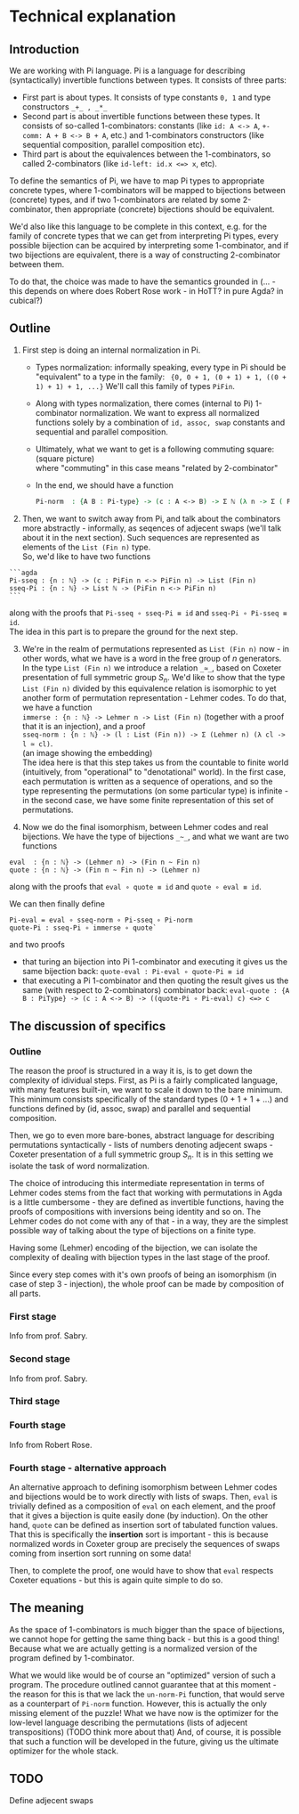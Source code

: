 # Technical explanation

## Introduction

We are working with Pi language. Pi is a language for describing (syntactically) invertible functions between types. It consists of three parts:
  - First part is about types. It consists of type constants `0, 1` and type constructors `_+_ , _*_`
  - Second part is about invertible functions between these types. It consists of so-called 1-combinators: constants (like `id: A <-> A`, `+-comm: A + B <-> B + A`, etc.) and 1-combinators constructors (like sequential composition, parallel composition etc).
  - Third part is about the equivalences between the 1-combinators, so called 2-combinators (like `id-left: id.x <=> x`, etc).

To define the semantics of Pi, we have to map Pi types to appropriate concrete types, where 1-combinators will be mapped to bijections between (concrete) types, and if two 1-combinators are related by some 2-combinator, then appropriate (concrete) bijections should be equivalent.

We'd also like this language to be complete in this context, e.g. for the family of concrete types that we can get from interpreting Pi types, every possible bijection can be acquired by interpreting some 1-combinator, and if two bijections are equivalent, there is a way of constructing 2-combinator between them.

To do that, the choice was made to have the semantics grounded in (... - this depends on where does Robert Rose work - in HoTT? in pure Agda? in cubical?)

## Outline

  1. First step is doing an internal normalization in Pi.
      - Types normalization: informally speaking, every type in Pi should be "equivalent" to a type in the family:
    ` {0, 0 + 1, (0 + 1) + 1, ((0 + 1) + 1) + 1, ...}`
    We'll call this family of types `PiFin`.
      - Along with types normalization, there comes (internal to Pi) 1-combinator normalization. We want to express all normalized functions solely by a combination of `id, assoc, swap` constants and sequential and parallel composition.
      - Ultimately, what we want to get is a following commuting square:  
      (square picture)  
      where "commuting" in this case means "related by 2-combinator"
      - In the end, we should have a function 
      
          ```agda
          Pi-norm  : {A B : Pi-type} -> (c : A <-> B) -> Σ ℕ (λ n -> Σ ( PiFin n <-> PiFin n) (λ cc -> c <=> cn))
          ```

  2. Then, we want to switch away from Pi, and talk about the combinators more abstractly - informally, as seqences of adjecent swaps (we'll talk about it in the next section). Such sequences are represented as elements of the `List (Fin n)` type.  
  So, we'd like to have two functions  
  
    ```agda
    Pi-sseq : {n : ℕ} -> (c : PiFin n <-> PiFin n) -> List (Fin n)
    sseq-Pi : {n : ℕ} -> List ℕ -> (PiFin n <-> PiFin n)
    ```

  along with the proofs that `Pi-sseq ∘ sseq-Pi ≡ id` and `sseq-Pi ∘ Pi-sseq ≡ id`.  
  The idea in this part is to prepare the ground for the next step.

  3. We're in the realm of permutations represented as `List (Fin n)` now - in other words, what we have is a word in the free group of $n$ generators. In the type `List (Fin n)` we introduce a relation `_≃_`, based on Coxeter presentation of full symmetric group $S_n$. We'd like to show that the type `List (Fin n)` divided by this equivalence relation is isomorphic to yet another form of permutation representation - Lehmer codes. To do that, we have a function  
  `immerse : {n : ℕ} -> Lehmer n -> List (Fin n)` (together with a proof that it is an injection), and a proof  
  `sseq-norm : {n : ℕ} -> (l : List (Fin n)) -> Σ (Lehmer n) (λ cl -> l ≃ cl)`.  
  (an image showing the embedding)  
  The idea here is that this step takes us from the countable to finite world (intuitively, from "operational" to "denotational" world). In the first case, each permutation is written as a sequence of operations, and so the type representing the permutations (on some particular type) is infinite - in the second case, we have some finite representation of this set of permutations.

  4. Now we do the final isomorphism, between Lehmer codes and real bijections. We have the type of bijections `_~_`, and what we want are two functions  
  ```
  eval  : {n : ℕ} -> (Lehmer n) -> (Fin n ~ Fin n)
  quote : {n : ℕ} -> (Fin n ~ Fin n) -> (Lehmer n)
  ```  
  along with the proofs that `eval ∘ quote ≡ id` and `quote ∘ eval ≡ id`.

We can then finally define
```
Pi-eval = eval ∘ sseq-norm ∘ Pi-sseq ∘ Pi-norm
quote-Pi : sseq-Pi ∘ immerse ∘ quote`
```
and two proofs
 - that turing an bijection into Pi 1-combinator and executing it gives us the same bijection back:
   `quote-eval : Pi-eval ∘ quote-Pi ≡ id`
 - that executing a Pi 1-combinator and then quoting the result gives us the same (with respect to 2-combinators) combinator back:
   `eval-quote : {A B : PiType} -> (c : A <-> B) -> ((quote-Pi ∘ Pi-eval) c) <=> c`

## The discussion of specifics

### Outline

The reason the proof is structured in a way it is, is to get down the complexity of idividual steps.
First, as Pi is a fairly complicated language, with many features built-in, we want to scale it down to the bare minimum. This minimum consists specifically of the standard types (0 + 1 + 1 + ...) and functions defined by (id, assoc, swap) and parallel and sequential composition.

Then, we go to even more bare-bones, abstract language for describing permutations syntactically - lists of numbers denoting adjecent swaps - Coxeter presentation of a full symmetric group $S_n$. It is in this setting we isolate the task of word normalization.

The choice of introducing this intermediate representation in terms of Lehmer codes stems from the fact that working with permutations in Agda is a little cumbersome - they are defined as invertible functions, having the proofs of compositions with inversions being identity and so on. The Lehmer codes do not come with any of that - in a way, they are the simplest possible way of talking about the type of bijections on a finite type.

Having some (Lehmer) encoding of the bijection, we can isolate the complexity of dealing with bijection types in the last stage of the proof.

Since every step comes with it's own proofs of being an isomorphism (in case of step 3 - injection), the whole proof can be made by composition of all parts.

### First stage
Info from prof. Sabry.

### Second stage
Info from prof. Sabry.

### Third stage


### Fourth stage
Info from Robert Rose.

### Fourth stage - alternative approach
An alternative approach to defining isomorphism between Lehmer codes and bijections would be to work directly with lists of swaps. Then, `eval` is trivially defined as a composition of `eval` on each element, and the proof that it gives a bijection is quite easily done (by induction).
On the other hand, `quote` can be defined as insertion sort of tabulated function values. That this is specifically the **insertion** sort is important - this is because normalized words in Coxeter group are precisely the sequences of swaps coming from insertion sort running on some data!

Then, to complete the proof, one would have to show that `eval` respects Coxeter equations - but this is again quite simple to do so.

## The meaning

As the space of 1-combinators is much bigger than the space of bijections, we cannot hope for getting the same thing back - but this is a good thing! Because what we are actually getting is a normalized version of the program defined by 1-combinator.

What we would like would be of course an "optimized" version of such a program. The procedure outlined cannot guarantee that at this moment - the reason for this is that we lack the `un-norm-Pi` function, that would serve as a counterpart of `Pi-norm` function. However, this is actually the only missing element of the puzzle!
What we have now is the optimizer for the low-level language describing the permutations (lists of adjecent transpositions) (TODO think more about that)
And, of course, it is possible that such a function will be developed in the future, giving us the ultimate optimizer for the whole stack.

## TODO
Define adjecent swaps

